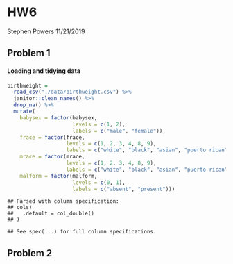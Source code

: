 HW6
================
Stephen Powers
11/21/2019

## Problem 1

#### Loading and tidying data

``` r
birthweight = 
  read_csv("./data/birthweight.csv") %>% 
  janitor::clean_names() %>% 
  drop_na() %>% 
  mutate(
    babysex = factor(babysex, 
                     levels = c(1, 2), 
                     labels = c("male", "female")),
    frace = factor(frace, 
                   levels = c(1, 2, 3, 4, 8, 9), 
                   labels = c("white", "black", "asian", "puerto rican", "other", "unknown")),
    mrace = factor(mrace, 
                   levels = c(1, 2, 3, 4, 8, 9), 
                   labels = c("white", "black", "asian", "puerto rican", "other", "unknown")),
    malform = factor(malform, 
                     levels = c(0, 1), 
                     labels = c("absent", "present")))
```

    ## Parsed with column specification:
    ## cols(
    ##   .default = col_double()
    ## )

    ## See spec(...) for full column specifications.

## Problem 2
